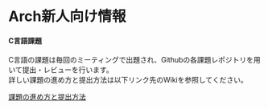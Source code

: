 Arch新人向け情報
=====

#### C言語課題

C言語の課題は毎回のミーティングで出題され、Githubの各課題レポジトリを用いて提出・レビューを行います。  
詳しい課題の進め方と提出方法は以下リンク先のWikiを参照してください。

[課題の進め方と提出方法](https://github.com/sfc-arch/documents/wiki/assignment_submit_format)
